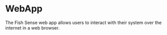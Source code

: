 # WebApp

The Fish Sense web app allows users to interact with their system over the internet in a web browser.
